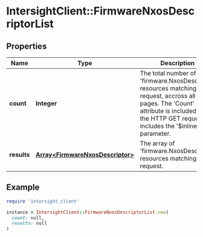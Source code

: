 # IntersightClient::FirmwareNxosDescriptorList

## Properties

| Name | Type | Description | Notes |
| ---- | ---- | ----------- | ----- |
| **count** | **Integer** | The total number of &#39;firmware.NxosDescriptor&#39; resources matching the request, accross all pages. The &#39;Count&#39; attribute is included when the HTTP GET request includes the &#39;$inlinecount&#39; parameter. | [optional] |
| **results** | [**Array&lt;FirmwareNxosDescriptor&gt;**](FirmwareNxosDescriptor.md) | The array of &#39;firmware.NxosDescriptor&#39; resources matching the request. | [optional] |

## Example

```ruby
require 'intersight_client'

instance = IntersightClient::FirmwareNxosDescriptorList.new(
  count: null,
  results: null
)
```

